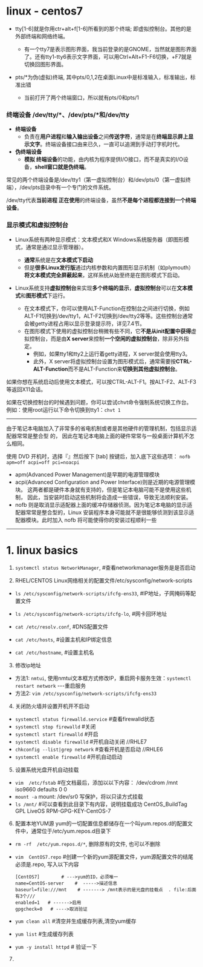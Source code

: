 # linux - centos7


- tty[1-6]就是你用ctr+alt+f[1-6]所看到的那个终端; 即虚拟控制台。其他的是外部终端和网络终端。
  - 有一个tty7是表示图形界面，我当前登录的是GNOME，当然就是图形界面了。还有tty1-tty6表示文字界面，可以用Ctrl+Alt+F1-F6切换，+F7就是切换回图形界面。

- pts/*为伪(虚拟)终端, 其中pts/0,1,2在桌面Linux中是标准输入，标准输出，标准出错
  - 当前打开了两个终端窗口，所以就有pts/0和pts/1





### 终端设备 /dev/tty/*、/dev/pts/*和/dev/tty

- **终端设备**
  - 负责在**用户进程**和**输入输出设备**之间**传送字符**，通常是在**终端显示屏上显示文字**。终端设备接口由来已久，一直可以追溯到手动打字机时代。
- **伪终端设备**
  - **模拟 终端设备**的功能，由内核为程序提供I/O接口，而不是真实的I/O设备，**shell窗口就是伪终端**。

常见的两个终端设备是/dev/tty1（第一虚拟控制台）和/dev/pts/0（第一虚拟终端），/dev/pts目录中有一个专门的文件系统。

/dev/tty代表**当前进程 正在使用**的终端设备，虽然**不是每个进程都连接到一个终端设备**。

### 显示模式和虚拟控制台

- Linux系统有两种显示模式：文本模式和X Windows系统服务器（即图形模式，通常是通过显示管理器）。
  - **通常**系统是在**文本模式下启动**
  - 但是**很多Linux发行版**通过内核参数和内置图形显示机制（如plymouth）**将文本模式完全屏蔽起来**，这样系统从始至终是在图形模式下启动。
  
- Linux系统支持**虚拟控制台**来实现**多个终端的显示**，**虚拟控制台**可以在**文本模式**和**图形模式**下运行。
  - 在文本模式下，你可以使用ALT-Function在控制台之间进行切换，例如ALT-F1切换到/dev/tty1，ALT-F2切换到/dev/tty2等等。这些控制台通常会被getty进程占用以显示登录提示符，详见7.4节。
  - 在图形模式下使用的虚拟控制台稍微有些不同，它**不是从init配置中获得**虚拟控制台，而是由**X server**来控制**一个空闲的虚拟控制台**，除非另外指定。
    - 例如，如果tty1和tty2上运行着getty进程，X server就会使用tty3。
    - 此外，X server将虚拟控制台设置为图形模式后，通常需要按**CTRL-ALT-Function**而不是ALT-Function来**切换到其他虚拟控制台**。
    
如果你想在系统启动后使用文本模式，可以按CTRL-ALT-F1。按ALT-F2、ALT-F3等返回X11会话。

如果在切换控制台的时候遇到问题，你可以尝试chvt命令强制系统切换工作台。例如：使用root运行以下命令切换到tty1：`chvt 1`



-----

由于笔记本电脑加入了非常多的省电机制或者是其他硬件的管理机制，包括显示适配器常常是整合型
的， 因此在笔记本电脑上面的硬件常常与一般桌面计算机不怎么相同。

使用 DVD 开机时，选择『』然后按下 [tab] 按键后，加入底下这些选项：
`nofb apm=off acpi=off pci=noacpi`

- apm(Advanced Power Management)是早期的电源管理模块
- acpi(Advanced Configuration and Power Interface)则是近期的电源管理模块。
这两者都是硬件本身就有支持的，但是笔记本电脑可能不是使用这些机制， 因此，当安装时启动这些机制将会造成一些错误，导致无法顺利安装。
- nofb 则是取消显示适配器上面的缓冲存储器侦测。因为笔记本电脑的显示适配器常常是整合型的，Linux 安装程序本身可能就不是很能够侦测到该显示适配器模块。此时加入 nofb 将可能使得你的安装过程顺利一些


















-----

# 1. linux basics

1. ```systemctl status NetworkManager```, #查看networkmanager服务是是否启动

2. RHEL/CENTOS Linux网络相关的配置文件/etc/sysconfig/network-scripts

  - ```ls /etc/sysconfig/network-scripts/ifcfg-ens33```, #IP地址，子网掩码等配置文件

  - ```ls /etc/sysconfig/network-scripts/ifcfg-lo```, #网卡回环地址

  - ```cat /etc/resolv.conf```, #DNS配置文件

  - ```cat /etc/hosts```, #设置主机和IP绑定信息

  - ```cat /etc/hostname```, #设置主机名

3. 修改ip地址
  - 方法1: ```nmtui```, 使用nmtui文本框方式修改IP，重启网卡服务生效：```systemctl restart network``` ---重启服务
  - 方法2: ```vim /etc/sysconfig/network-scripts/ifcfg-ens33```

4. 关闭防火墙并设置开机开不启动
  - ```systemctl status firewalld.service```    #查看firewalld状态
  - ```systemctl stop firewalld```       #关闭
  - ```systemctl start firewalld```       #开启
  - ```systemctl disable firewalld```     #开机自动关闭   //RHLE7
  - ```chkconfig --list|grep network```    #查看开机是否启动   //RHLE6
  - ```systemctl enable firewalld```     #开机自动启动

5. 设置系统光盘开机自动挂载
  - ```vim  /etc/fstab```  #在文档最后，添加以以下内容：
/dev/cdrom 			      /mnt			  iso9660 defaults        0 0
  - ```mount -a```
mount: /dev/sr0 写保护，将以只读方式挂载
  - ```ls /mnt/```   #可以查看到此目录下有内容，说明挂载成功
CentOS_BuildTag  GPL       LiveOS    RPM-GPG-KEY-CentOS-7

6. 配置本地YUM源
yum的一切配置信息都储存在一个叫yum.repos.d的配置文件中，通常位于/etc/yum.repos.d目录下 
  - ```rm -rf  /etc/yum.repos.d/*```, 删除原有的文件, 也可以不删除 
  - ```vim  CentOS7.repo```  #创建一个新的yum源配置文件，yum源配置文件的结尾必须是.repo, 写入以下内容
        
        [CentOS7]        # --->yum的ID，必须唯一 
        name=CentOS-server    #  ----->描述信息
        baseurl=file:///mnt    # -------> /mnt表示的是光盘的挂载点  . file:后面有3个///
        enabled=1   # ------>启用
        gpgcheck=0   # ---->取消验证

  - ```yum clean all```			#清空并生成缓存列表,清空yum缓存
  - ```yum list```						#生成缓存列表
  - ```yum -y install httpd``` # 验证一下

7. 
